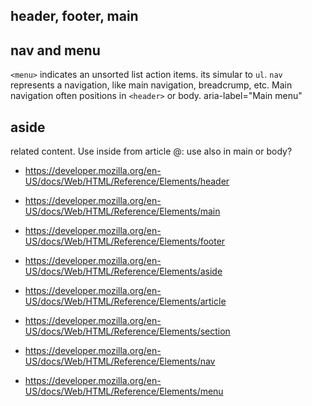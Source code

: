 

## header, footer, main

## nav and menu

`<menu>` indicates an unsorted list action items. its simular to `ul`.
`nav` represents a navigation, like main navigation, breadcrump, etc.
Main navigation often positions in `<header>` or body.
aria-label="Main menu"  


## aside

related content.
Use inside from article
@: use also in main or body?


- https://developer.mozilla.org/en-US/docs/Web/HTML/Reference/Elements/header
- https://developer.mozilla.org/en-US/docs/Web/HTML/Reference/Elements/main
- https://developer.mozilla.org/en-US/docs/Web/HTML/Reference/Elements/footer

- https://developer.mozilla.org/en-US/docs/Web/HTML/Reference/Elements/aside

- https://developer.mozilla.org/en-US/docs/Web/HTML/Reference/Elements/article
- https://developer.mozilla.org/en-US/docs/Web/HTML/Reference/Elements/section
- https://developer.mozilla.org/en-US/docs/Web/HTML/Reference/Elements/nav
- https://developer.mozilla.org/en-US/docs/Web/HTML/Reference/Elements/menu